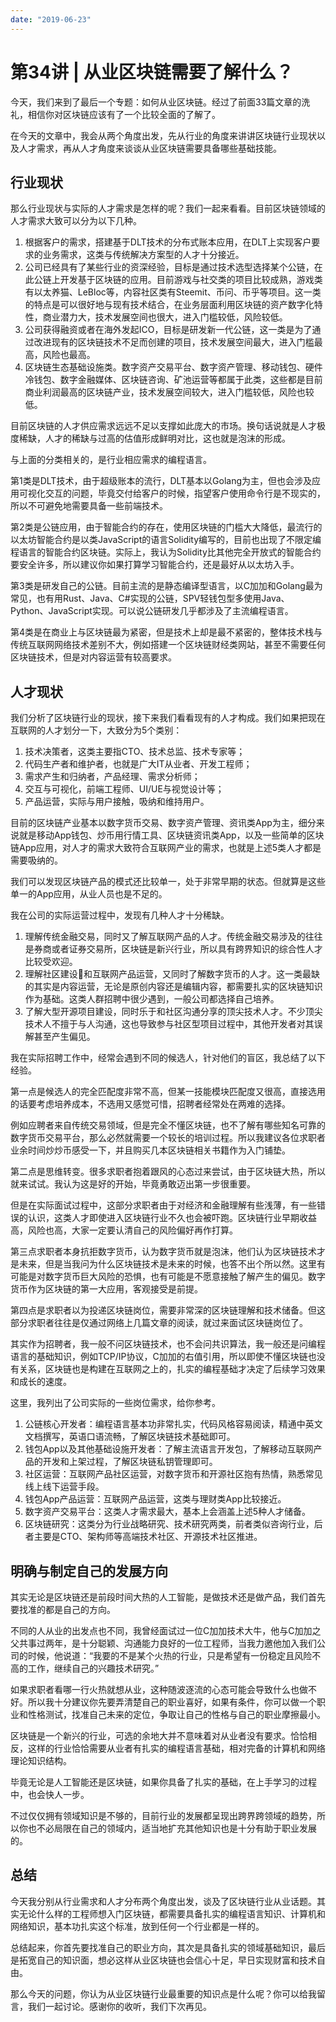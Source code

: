 ```yaml
---
date: "2019-06-23"
---  
```

      
# 第34讲 | 从业区块链需要了解什么？
今天，我们来到了最后一个专题：如何从业区块链。经过了前面33篇文章的洗礼，相信你对区块链应该有了一个比较全面的了解了。

在今天的文章中，我会从两个角度出发，先从行业的角度来讲讲区块链行业现状以及人才需求，再从人才角度来谈谈从业区块链需要具备哪些基础技能。

## 行业现状

那么行业现状与实际的人才需求是怎样的呢？我们一起来看看。目前区块链领域的人才需求大致可以分为以下几种。

1.  根据客户的需求，搭建基于DLT技术的分布式账本应用，在DLT上实现客户要求的业务需求，这类与传统解决方案型的人才十分接近。
2.  公司已经具有了某些行业的资深经验，目标是通过技术选型选择某个公链，在此公链上开发基于区块链的应用。目前游戏与社交类的项目比较成熟，游戏类有以太养猫、LeBloc等，内容社区类有Steemit、币问、币乎等项目。这一类的特点是可以很好地与现有技术结合，在业务层面利用区块链的资产数字化特性，商业潜力大，技术发展空间也很大，进入门槛较低，风险较低。
3.  公司获得融资或者在海外发起ICO，目标是研发新一代公链，这一类是为了通过改进现有的区块链技术不足而创建的项目，技术发展空间最大，进入门槛最高，风险也最高。
4.  区块链生态基础设施类。数字资产交易平台、数字资产管理、移动钱包、硬件冷钱包、数字金融媒体、区块链咨询、矿池运营等都属于此类，这些都是目前商业利润最高的区块链产业，技术发展空间较大，进入门槛较低，风险也较低。

目前区块链的人才供应需求远远不足以支撑如此庞大的市场。换句话说就是人才极度稀缺，人才的稀缺与过高的估值形成鲜明对比，这也就是泡沫的形成。

与上面的分类相关的，是行业相应需求的编程语言。

第1类是DLT技术，由于超级账本的流行，DLT基本以Golang为主，但也会涉及应用可视化交互的问题，毕竟交付给客户的时候，指望客户使用命令行是不现实的，所以不可避免地需要具备一些前端技术。

第2类是公链应用，由于智能合约的存在，使用区块链的门槛大大降低，最流行的以太坊智能合约是以类JavaScript的语言Solidity编写的，目前也出现了不限定编程语言的智能合约区块链。实际上，我认为Solidity比其他完全开放式的智能合约要安全许多，所以建议你如果打算学习智能合约，还是最好从以太坊入手。

第3类是研发自己的公链。目前主流的是静态编译型语言，以C加加和Golang最为常见，也有用Rust、Java、C#实现的公链，SPV轻钱包型多使用Java、Python、JavaScript实现。可以说公链研发几乎都涉及了主流编程语言。

第4类是在商业上与区块链最为紧密，但是技术上却是最不紧密的，整体技术栈与传统互联网网络技术差别不大，例如搭建一个区块链财经类网站，甚至不需要任何区块链技术，但是对内容运营有较高要求。

<!-- [[[read_end]]] -->

## 人才现状

我们分析了区块链行业的现状，接下来我们看看现有的人才构成。我们如果把现在互联网的人才划分一下，大致分为5个类别：

1.  技术决策者，这类主要指CTO、技术总监、技术专家等；
2.  代码生产者和维护者，也就是广大IT从业者、开发工程师；
3.  需求产生和归纳者，产品经理、需求分析师；
4.  交互与可视化，前端工程师、UI/UE与视觉设计等；
5.  产品运营，实际与用户接触，吸纳和维持用户。

目前的区块链产业基本以数字货币交易、数字资产管理、资讯类App为主，细分来说就是移动App钱包、炒币用行情工具、区块链资讯类App，以及一些简单的区块链App应用，对人才的需求大致符合互联网产业的需求，也就是上述5类人才都是需要吸纳的。

我们可以发现区块链产品的模式还比较单一，处于非常早期的状态。但就算是这些单一的App应用，从业人员也是不足的。

我在公司的实际运营过程中，发现有几种人才十分稀缺。

1.  理解传统金融交易，同时又了解互联网产品的人才。传统金融交易涉及的往往是券商或者证券交易所，区块链是新兴行业，所以具有跨界知识的综合性人才比较受欢迎。
2.  理解社区建设和互联网产品运营，又同时了解数字货币的人才。这一类最缺的其实是内容运营，无论是原创内容还是编辑内容，都需要扎实的区块链知识作为基础。这类人群招聘中很少遇到，一般公司都选择自己培养。
3.  了解大型开源项目建设，同时乐于和社区沟通分享的顶尖技术人才。不少顶尖技术人不擅于与人沟通，这也导致参与社区型项目过程中，其他开发者对其误解甚至产生偏见。

我在实际招聘工作中，经常会遇到不同的候选人，针对他们的盲区，我总结了以下经验。

第一点是候选人的完全匹配度非常不高，但某一技能模块匹配度又很高，直接选用的话要考虑培养成本，不选用又感觉可惜，招聘者经常处在两难的选择。

例如应聘者来自传统交易领域，但是完全不懂区块链，也不了解有哪些知名可靠的数字货币交易平台，那么必然就需要一个较长的培训过程。所以我建议各位求职者业余时间炒炒币感受一下，并且购买几本区块链相关书籍作为入门铺垫。

第二点是思维转变。很多求职者抱着跟风的心态过来尝试，由于区块链大热，所以就来试试。我认为这是好的开始，毕竟勇敢迈出第一步很重要。

但是在实际面试过程中，这部分求职者由于对经济和金融理解有些浅薄，有一些错误的认识，这类人才即使进入区块链行业不久也会被吓跑。区块链行业早期收益高，风险也高，大家一定要认清自己的风险偏好再作打算。

第三点求职者本身抗拒数字货币，认为数字货币就是泡沫，他们认为区块链技术才是未来，但是当我问为什么区块链技术是未来的时候，也答不出个所以然。这里有可能是对数字货币巨大风险的恐惧，也有可能是不愿意接触了解产生的偏见。数字货币作为区块链的第一大应用，客观接受是前提。

第四点是求职者以为投递区块链岗位，需要非常深的区块链理解和技术储备。但这部分求职者往往是仅通过网络上几篇文章的阅读，就过来面试区块链岗位了。

其实作为招聘者，我一般不问区块链技术，也不会问共识算法，我一般还是问编程语言的基础知识，例如TCP/IP协议，C加加的右值引用，所以即使不懂区块链也没有关系，区块链也是构建在互联网之上的，扎实的编程基础才决定了后续学习效果和成长的速度。

这里，我列出了公司实际的一些岗位需求，给你参考。

1.  公链核心开发者：编程语言基本功非常扎实，代码风格容易阅读，精通中英文文档撰写，英语口语流畅，了解区块链技术基础即可。
2.  钱包App以及其他基础设施开发者：了解主流语言开发包，了解移动互联网产品的开发和上架过程，了解区块链私钥管理即可。
3.  社区运营：互联网产品社区运营，对数字货币和开源社区抱有热情，熟悉常见线上线下运营手段。
4.  钱包App产品运营：互联网产品运营，这类与理财类App比较接近。
5.  数字资产交易平台：这类人才需求最大，基本上会涵盖上述5种人才储备。
6.  区块链研究：这类分为行业战略研究、技术研究两类，前者类似咨询行业，后者主要是CTO、架构师等高端技术社区、开源技术社区推进。

## 明确与制定自己的发展方向

其实无论是区块链还是前段时间大热的人工智能，是做技术还是做产品，我们首先要找准的都是自己的方向。

不同的人从业的出发点也不同，我曾经面试过一位C加加技术大牛，他与C加加之父共事过两年，是十分聪颖、沟通能力良好的一位工程师，当我力邀他加入我们公司的时候，他说道：“我要的不是某个火热的行业，只是希望有一份稳定且风险不高的工作，继续自己的兴趣技术研究。”

如果求职者看哪一行火热就想从业，这种随波逐流的心态可能会导致什么也做不好。所以我十分建议你先要弄清楚自己的职业喜好，如果有条件，你可以做一个职业和性格测试，找准自己未来的定位，争取让自己的性格与自己的职业摩擦最小。

区块链是一个新兴的行业，可选的余地大并不意味着对从业者没有要求。恰恰相反，这样的行业恰恰需要从业者有扎实的编程语言基础，相对完备的计算机和网络理论知识结构。

毕竟无论是人工智能还是区块链，如果你具备了扎实的基础，在上手学习的过程中，也会快人一步。

不过仅仅拥有领域知识是不够的，目前行业的发展都呈现出跨界跨领域的趋势，所以你也不必局限在自己的领域内，适当地扩充其他知识也是十分有助于职业发展的。

## 总结

今天我分别从行业需求和人才分布两个角度出发，谈及了区块链行业从业话题。其实无论什么样的工程师想入门区块链，都需要具备扎实的编程语言知识、计算机和网络知识，基本功扎实这个标准，放到任何一个行业都是一样的。

总结起来，你首先要找准自己的职业方向，其次是具备扎实的领域基础知识，最后是拓宽自己的知识面，想必这样从业区块链也会信心十足，早日实现财富和技术自由。

那么今天的问题，你认为从业区块链行业最重要的知识点是什么呢？你可以给我留言，我们一起讨论。感谢你的收听，我们下次再见。